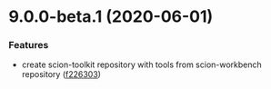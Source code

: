 # 9.0.0-beta.1 (2020-06-01)


### Features

* create scion-toolkit repository with tools from scion-workbench repository ([f226303](https://github.com/SchweizerischeBundesbahnen/scion-toolkit/commit/f22630380abc3f4448d6fde3ec58dde91c2dee6e))



